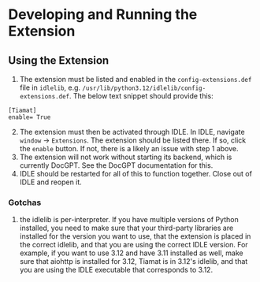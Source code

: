 # Developing and Running the Extension

## Using the Extension

1. The extension must be listed and enabled in the `config-extensions.def` file in `idlelib`, e.g. `/usr/lib/python3.12/idlelib/config-extensions.def`. The below text snippet should provide this:

```
[Tiamat]
enable= True
```

2. The extension must then be activated through IDLE. In IDLE, navigate `window` -> `Extensions`. The extension should be listed there. If so, click the `enable` button. If not, there is a likely an issue with step 1 above.
1. The extension will not work without starting its backend, which is currently DocGPT. See the DocGPT documentation for this.
1. IDLE should be restarted for all of this to function together. Close out of IDLE and reopen it.

### Gotchas

1. the idlelib is per-interpreter. If you have multiple versions of Python installed, you need to make sure that your third-party libraries are installed for the version you want to use, that the extension is placed in the correct idlelib, and that you are using the correct IDLE version. For example, if you want to use 3.12 and have 3.11 installed as well, make sure that aiohttp is installed for 3.12, Tiamat is in 3.12's idlelib, and that you are using the IDLE executable that corresponds to 3.12.
